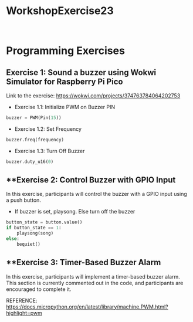 # WorkshopExercise23

<br>

# **Programming Exercises**

## **Exercise 1: Sound a buzzer using Wokwi Simulator for Raspberry Pi Pico**
Link to the exercise:
    https://wokwi.com/projects/374763784064202753

* Exercise 1.1: Initialize PWM on Buzzer PIN
```python
buzzer = PWM(Pin(15))
```
* Exercise 1.2: Set Frequency

```python
buzzer.freq(frequency)
```
* Exercise 1.3: Turn Off Buzzer

```python
buzzer.duty_u16(0)
```
## **Exercise 2: Control Buzzer with GPIO Input

In this exercise, participants will control the buzzer with a GPIO input using a push button.

* If buzzer is set, playsong. Else turn off the buzzer

```python
button_state = button.value()
if button_state == 1:
    playsong(song)
else:
    bequiet()
```

## **Exercise 3: Timer-Based Buzzer Alarm

In this exercise, participants will implement a timer-based buzzer alarm. This section is currently commented out in the code, and participants are encouraged to complete it.

REFERENCE:
https://docs.micropython.org/en/latest/library/machine.PWM.html?highlight=pwm

<br>
